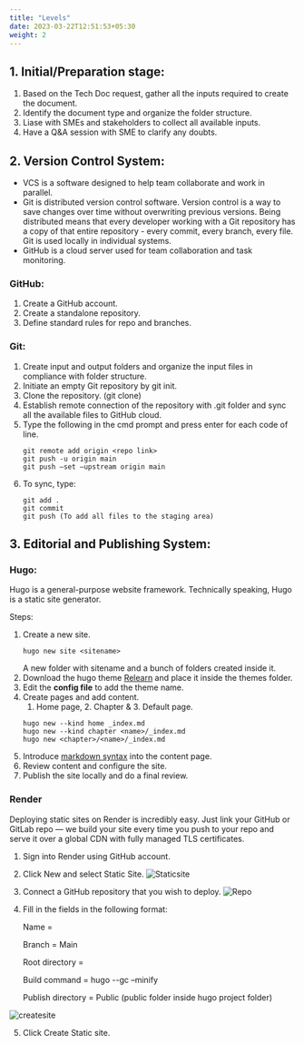 ```yaml
---
title: "Levels"
date: 2023-03-22T12:51:53+05:30
weight: 2
---
```


## 1. Initial/Preparation stage:
1.	Based on the Tech Doc request, gather all the inputs required to create the document.
2.	Identify the document type and organize the folder structure.
3.	Liase with SMEs and stakeholders to collect all available inputs.
4.	Have a Q&A session with SME to clarify any doubts.

## 2. Version Control System:
* VCS is a software designed to help team collaborate and work in parallel.
* Git is distributed version control software. Version control is a way to save changes over time without overwriting previous versions. Being distributed means that every developer working with a Git repository has a copy of that entire repository - every commit, every branch, every file. Git is used locally in individual systems.
* GitHub is a cloud server used for team collaboration and task monitoring.

### GitHub: 
1.	Create a GitHub account.
2.	Create a standalone repository.
3.	Define standard rules for repo and branches.

### Git:
1.	Create input and output folders and organize the input files in compliance with folder structure.
2.	Initiate an empty Git repository by git init.
3.	Clone the repository. (git clone)
4.	Establish remote connection of the repository with .git folder and sync all the available files to GitHub cloud.
5. Type the following in the cmd prompt and press enter for each code of line.
	```           
    git remote add origin <repo link>
	git push -u origin main
	git push –set –upstream origin main
    ```
6.	To sync, type:
	```
	git add .
	git commit
	git push (To add all files to the staging area)
	```
## 3. Editorial and Publishing System:

### Hugo:
Hugo is a general-purpose website framework. Technically speaking, Hugo is a static site generator. 

Steps:
1.	Create a new site.
	```
	hugo new site <sitename>
	```	
	A new folder with sitename and a bunch of folders created inside it.
2. Download the hugo theme [Relearn](https://mcshelby.github.io/hugo-theme-relearn/index.html) and place it inside the themes folder. 
3. Edit the **config file** to add the theme name.
4.	Create pages and add content.
	1. Home page, 2. Chapter & 3. Default page.
	```
	hugo new --kind home _index.md
	hugo new --kind chapter <name>/_index.md
	hugo new <chapter>/<name>/_index.md
	```
5.  Introduce [markdown syntax](https://mcshelby.github.io/hugo-theme-relearn/cont/markdown/index.html) into the content page.
3.	Review content and configure the site.
4.	Publish the site locally and do a final review.

### Render
Deploying static sites on Render is incredibly easy. Just link your GitHub or GitLab repo — we build your site every time you push to your repo and serve it over a global CDN with fully managed TLS certificates.

1.	Sign into Render using GitHub account.
2.	Click New and select Static Site.
![Staticsite](/images/Staticsite.png?classes=left)
 
3.	Connect a GitHub repository that you wish to deploy.
![Repo](/images/Repo.png?classes=left)
 

4.	Fill in the fields in the following format:

	Name = <Name of the site>

	Branch = Main

	Root directory = <Project folder location>

	Build command = hugo --gc –minify

	Publish directory = Public (public folder inside hugo project folder)

![createsite](/images/createsite.png?classes=left)
 
5.	Click Create Static site.


